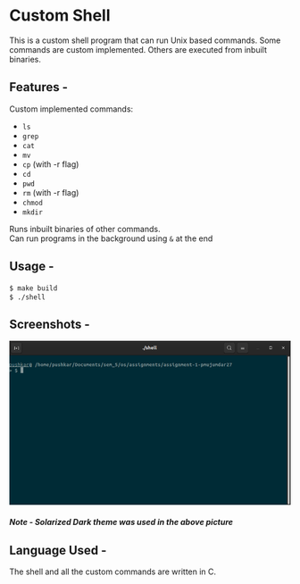 # Custom Shell
This is a custom shell program that can run Unix based commands. Some commands are custom implemented. Others are executed from inbuilt binaries.

## Features -
Custom implemented commands:
- ```ls```
- ```grep```
- ```cat```
- ```mv```
- ```cp``` (with -r flag)
- ```cd```
- ```pwd```
- ```rm``` (with -r flag)
- ```chmod```
- ```mkdir```

Runs inbuilt binaries of other commands.   
Can run programs in the background using ```&``` at the end

## Usage - 
```shell
$ make build
$ ./shell
```

## Screenshots - 
![](screenshot.png)
##### Note - Solarized Dark theme was used in the above picture

## Language Used - 
The shell and all the custom commands are written in C.
